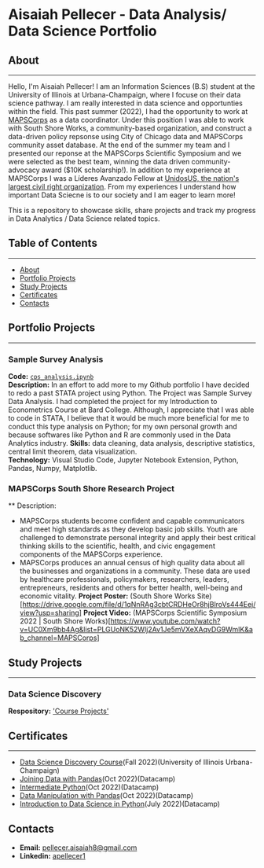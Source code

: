 # Aisaiah Pellecer - Data Analysis/ Data Science Portfolio
## About
***
Hello, I'm Aisaiah Pellecer! I am an Information Sciences (B.S) student at the University of Illinois at Urbana-Champaign, where I focuse on their data science pathway. I am really interested in data science and opportunties within the field. This past summer (2022), I had the opportunity to work at [MAPSCorps](https://mapscorps.org/) as a data coordinator. Under this position I was able to work with South Shore Works, a community-based organization, and construct a data-driven policy repsonse using City of Chicago data and MAPSCorps community asset database. At the end of the summer my team and I presented our reponse at the MAPSCorps Scientific Symposium and we were selected as the best team, winning the data driven community-advocacy award ($10K scholarship!). In addition to my experience at MAPSCorps I was a Líderes Avanzado Fellow at [UnidosUS, the nation's largest civil right organization](https://www.unidosus.org/). From my experiences I understand how important Data Sciecne is to our society  and I am eager to learn more!

This is a repository to showcase skills, share projects and track my progress in Data Analytics / Data Science related topics.




## Table of Contents
***
* [About](#about)
* [Portfolio Projects](#portfolio-projects)
* [Study Projects](#study-projects)
* [Certificates](#certificates)
* [Contacts](#contacts)
## Portfolio Projects
***
### Sample Survey Analysis
**Code:** [`cps_analysis.ipynb`](https://github.com/aisaiahpellecer/data-science-projects/blob/main/sample_survey_data_analysis/cps_analysis.ipynb)    
**Description:** In an effort to add more to my Github portfolio I have decided to redo a past STATA project using Python. The Project was Sample Survey Data Analysis. I had completed the project for my Introduction to Econometrics Course at Bard College. Although, I appreciate that I was able to code in STATA, I believe that it would be much more beneficial for me to conduct this type analysis on Python; for my own personal growth and because softwares like Python and R are commonly used in the Data Analytics industry.
**Skills:** data cleaning, data analysis, descriptive statistics, central limit theorem, data visualization.  
**Technology:** Visual Studio Code, Jupyter Notebook Extension, Python, Pandas, Numpy, Matplotlib.  

### MAPSCorps South Shore Research Project
** Description: 
* MAPSCorps students become confident and capable communicators and meet high standards as they develop basic job skills. Youth are challenged to demonstrate personal integrity and apply their best critical thinking skills to the scientific, health, and civic engagement components of the MAPSCorps experience.
* MAPSCorps produces an annual census of high quality data about all the businesses and organizations in a community. These data are used by healthcare professionals, policymakers, researchers, leaders, entrepreneurs, residents and others for better health, well-being and economic vitality.
**Project Poster:** (South Shore Works Site)[https://drive.google.com/file/d/1qNnRAg3cbtCRDHeOr8hjBlroVs444Eej/view?usp=sharing]
**Project Video:** (MAPSCorps Scientific Symposium 2022 | South Shore Works)[https://www.youtube.com/watch?v=UC0Xm9bb4Ag&list=PLGUoNK52Wlj2Av1Je5mVXeXAqvDG9WmlK&ab_channel=MAPSCorps]


## Study Projects
***
### Data Science Discovery
**Respository:** ['Course Projects'](https://github.com/stat107-illinois/fa22_stat107_aisaiah2)
## Certificates
***
* [Data Science Discovery Course](https://d7.cs.illinois.edu/badges/stat107-fa22-BJ0P8HMSwLqf8Ntq3D68ok0pAuRKnN/)(Fall 2022)(University of Illinois Urbana-Champaign)
* [Joining Data with Pandas](https://drive.google.com/file/d/19A2Hf6Wi5zpH29y5VeydL0HFHttxeDHS/view)(Oct 2022)(Datacamp)
* [Intermediate Python](https://drive.google.com/file/d/1zVg6MyNNQ_PrEoL9itQi2rq5JGjqBpCg/view)(Oct 2022)(Datacamp)
* [Data Manipulation with Pandas](https://drive.google.com/file/d/1XK9StjriK7zb4fI7vsXR-MsK2Ox76oPx/view)(Oct 2022)(Datacamp)
* [Introduction to Data Science in Python](https://drive.google.com/file/d/1GXSK0PBBMuNHTiw8cvDNcuFDjVgi5Q8a/view)(July 2022)(Datacamp)
## Contacts
* **Email:** pellecer.aisaiah8@gmail.com
* **Linkedin:** [apellecer1](https://www.linkedin.com/in/apellecer1/)
